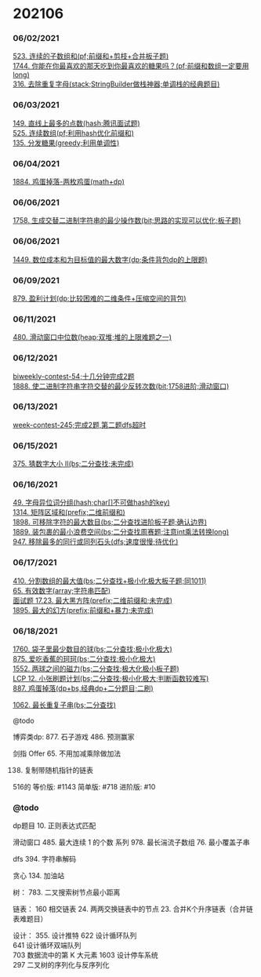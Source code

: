 # 202106

### 06/02/2021
[523. 连续的子数组和(pf;前缀和+剪枝+合并板子题)](../../java/org/rongjoker/prefix/ContinuousSubarraySum523.java)<br>
[1744. 你能在你最喜欢的那天吃到你最喜欢的糖果吗？(pf;前缀和数组一定要用long)](../../java/org/rongjoker/prefix/CanEat1744.java)<br>
[316. 去除重复字母(stack;StringBuilder做栈神器;单调栈的经典题目)](../../java/org/rongjoker/stack/RemoveDuplicateLetters316.java)<br>

### 06/03/2021
[149. 直线上最多的点数(hash;腾讯面试题)](../../java/org/rongjoker/array/MaxPoints149.java)<br>
[525. 连续数组(pf;利用hash优化前缀和)](../../java/org/rongjoker/prefix/FindMaxLength525.java)<br>
[135. 分发糖果(greedy;利用单调性)](../../java/org/rongjoker/greedy/Candy135.java)<br>


### 06/04/2021
[1884. 鸡蛋掉落-两枚鸡蛋(math+dp)](../../java/org/rongjoker/dp/target/TwoEggDrop1884.java)<br>


### 06/06/2021
[1758. 生成交替二进制字符串的最少操作数(bit;思路的实现可以优化;板子题)](../../java/org/rongjoker/bit/MinOperations1758.java)<br>



### 06/06/2021
[1449. 数位成本和为目标值的最大数字(dp;条件背包dp的上限题)](../../java/org/rongjoker/dp/pack/LargestNumber1449.java)<br>



### 06/09/2021
[879. 盈利计划(dp;比较困难的二维条件+压缩空间的背包)](../../java/org/rongjoker/dp/target/ProfitableSchemes879.java)<br>


### 06/11/2021
[480. 滑动窗口中位数(heap;双堆;堆的上限难题之一)](../../java/org/rongjoker/sw/MedianSlidingWindow480.java)<br>


### 06/12/2021
[biweekly-contest-54;十几分钟完成2题](../../java/org/rongjoker/contest/biweekly54)<br>
[1888. 使二进制字符串字符交替的最少反转次数(bit;1758进阶;滑动窗口)](../../java/org/rongjoker/bit/MinFlips1888.java)<br>


### 06/13/2021
[week-contest-245;完成2题,第二题dfs超时](../../java/org/rongjoker/contest/week245)<br>


### 06/15/2021
[375. 猜数字大小 II(bs;二分查找;未完成)](../../java/org/rongjoker/binarysearch/GetMoneyAmount375.java)<br>


### 06/16/2021
[49. 字母异位词分组(hash;char[]不可做hash的key)](../../java/org/rongjoker/array/GroupAnagrams49.java)<br>
[1314. 矩阵区域和(prefix;二维前缀和)](../../java/org/rongjoker/prefix/MatrixBlockSum1314.java)<br>
[1898. 可移除字符的最大数目(bs;二分查找进阶板子题;确认边界)](../../java/org/rongjoker/binarysearch/MaximumRemovals1898.java)<br>
[1889. 装包裹的最小浪费空间(bs;二分查找周赛题;注意int乘法转换long)](../../java/org/rongjoker/binarysearch/MinWastedSpace1889.java)<br>
[947. 移除最多的同行或同列石头(dfs;速度很慢;待优化)](../../java/org/rongjoker/ds/RemoveStones947.java)<br>


### 06/17/2021
[410. 分割数组的最大值(bs;二分查找+极小化极大板子题;同1011)](../../java/org/rongjoker/binarysearch/SplitArray410.java)<br>
[65. 有效数字(array;字符串匹配)](../../java/org/rongjoker/array/IsNumber65.java)<br>
[面试题 17.23. 最大黑方阵(prefix;二维前缀和;未完成)](../../java/org/rongjoker/prefix/FindSquare.java)<br>
[1895. 最大的幻方(prefix;前缀和+暴力;未完成)](../../java/org/rongjoker/prefix/LargestMagicSquare1895.java)<br>


### 06/18/2021
[1760. 袋子里最少数目的球(bs;二分查找;极小化极大)](../../java/org/rongjoker/binarysearch/MinimumSize1760.java)<br>
[875. 爱吃香蕉的珂珂(bs;二分查找;极小化极大)](../../java/org/rongjoker/binarysearch/MinEatingSpeed875.java)<br>
[1552. 两球之间的磁力(bs;二分查找;极大化极小板子题)](../../java/org/rongjoker/binarysearch/MaxDistance1552.java)<br>
[LCP 12. 小张刷题计划(bs;二分查找;极小化极大;判断函数较难写)](../../java/org/rongjoker/binarysearch/MinTime12.java)<br>
[887. 鸡蛋掉落(dp+bs,经典dp+二分题目;二刷)](../../java/org/rongjoker/binarysearch/SuperEggDrop887.java)<br>


[1062. 最长重复子串(bs;二分查找)](../../java/org/rongjoker/binarysearch/LongestRepeatingSubstring1062.java)<br>



@todo


博弈类dp:
877. 石子游戏
486. 预测赢家

剑指 Offer 65. 不用加减乘除做加法


138. 复制带随机指针的链表

516的
等价版: #1143
简单版: #718
进阶版: #10



### @todo

dp题目
10. 正则表达式匹配


滑动窗口
485. 最大连续 1 的个数 系列
978. 最长湍流子数组
76. 最小覆盖子串




dfs
394. 字符串解码



贪心
134. 加油站

树：
783. 二叉搜索树节点最小距离

链表：
     160
     相交链表
     24. 两两交换链表中的节点
    23. 合并K个升序链表（合并链表难题目）

设计：
355. 设计推特
     622
     设计循环队列  
     641
     设计循环双端队列  
     703
     数据流中的第 K 大元素
     1603
     设计停车系统  
     297
     二叉树的序列化与反序列化  









